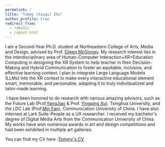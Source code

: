 ```yaml
---
permalink: /
title: "Tommy (Xiuqi) Zhu"
author_profile: true
redirect_from: 
  - /about/
  - /about.html
---
```

I am a Second-Year Ph.D. student at Northeastern College of Arts, Media and Design, advised by Prof. [Eileen McGivney](https://scholar.harvard.edu/mcgivney). My research interest lies in the interdisciplinary area of Human-Computer Interaction+XR+Education Computing in designing the XR System to help teacher in their Decision-Making and Hybrid Communication to foster an equitable, inclusive, and effective learning context. I plan to integrate Large Language Models (LLMs) into the XR context to make every interactive educational element smart, memorable, and personable, adapting it to truly individualized and tailor-made learning.

​
I have been honored to do research with various amazing advisors, such as the Future Lab (Prof.[YangJiao](https://thfl.tsinghua.edu.cn/en/yjdw/jzg/Central_Organization/r/Resercher/Yang_Jiao.htm) &  Prof. [Yingqing Xu](https://thfl.tsinghua.edu.cn/en/yjdw/jzg/Central_Organization/Human_Computer_Interaction__and_User_Experience/Resercher/Yingqing_Xu.htm)), Tsinghua University, and the LDC Lab (Prof.[Min Fan](https://scholar.google.com/citations?user=r43qpoUAAAAJ&hl=en)), Communication University of China. I have also interned at Lark Suite-People as a UX researcher. I received my bachelor's degree of Digital Media Arts from the Communication University of China. My works have won numerous awards in art and design competitions and had been exhibited in multiple art galleries.

You can find my CV here :[Tommy's CV](../assests/CV_TommyZhu.pdf)
